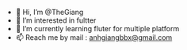 - 👋 Hi, I’m @TheGiang
- 👀 I’m interested in fultter
- 🌱 I’m currently learning fluter for multiple platform 
- 📫 Reach me by mail : anhgiangbbx@gmail.com

<!---
TheGiang/TheGiang is a ✨ special ✨ repository because its `README.md` (this file) appears on your GitHub profile.
You can click the Preview link to take a look at your changes.
--->
